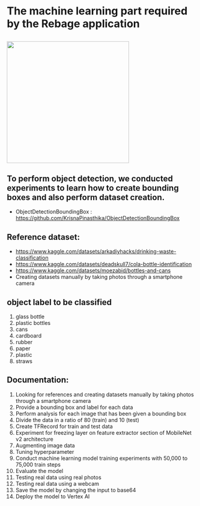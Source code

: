 # The machine learning part required by the Rebage application

## <img src="https://upload.wikimedia.org/wikipedia/commons/thumb/a/ab/TensorFlow_logo.svg/512px-TensorFlow_logo.svg.png?20211220215155" width="325"/>

## To perform object detection, we conducted experiments to learn how to create bounding boxes and also perform dataset creation.

-   ObjectDetectionBoundingBox : https://github.com/KrisnaPinasthika/ObjectDetectionBoundingBox

## Reference dataset:

-   https://www.kaggle.com/datasets/arkadiyhacks/drinking-waste-classification
-   https://www.kaggle.com/datasets/deadskull7/cola-bottle-identification
-   https://www.kaggle.com/datasets/moezabid/bottles-and-cans
-   Creating datasets manually by taking photos through a smartphone camera

## object label to be classified

1. glass bottle
2. plastic bottles
3. cans
4. cardboard
5. rubber
6. paper
7. plastic
8. straws

## Documentation:

1. Looking for references and creating datasets manually by taking photos through a smartphone camera
2. Provide a bounding box and label for each data
3. Perform analysis for each image that has been given a bounding box
4. Divide the data in a ratio of 80 (train) and 10 (test)
5. Create TFRecord for train and test data
6. Experiment for freezing layer on feature extractor section of MobileNet v2 architecture
7. Augmenting image data
8. Tuning hyperparameter
9. Conduct machine learning model training experiments with 50,000 to 75,000 train steps
10. Evaluate the model
11. Testing real data using real photos
12. Testing real data using a webcam
13. Save the model by changing the input to base64
14. Deploy the model to Vertex AI
